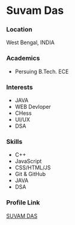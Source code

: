 # Suvam Das

### Location

West Bengal, INDIA

### Academics

- Persuing B.Tech. ECE

### Interests

- JAVA
- WEB Devloper
- CHess
- UI/UX
- DSA

### Skills

- C++
- JavaScript
- CSS/HTML/JS
- Git & GitHub
- JAVA
- DSA


### Profile Link

[SUVAM DAS](https://github.com/vamus092)
